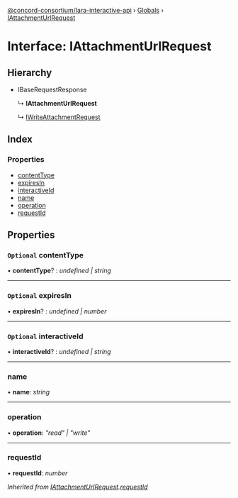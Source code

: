 [@concord-consortium/lara-interactive-api](../README.md) › [Globals](../globals.md) › [IAttachmentUrlRequest](iattachmenturlrequest.md)

# Interface: IAttachmentUrlRequest

## Hierarchy

* IBaseRequestResponse

  ↳ **IAttachmentUrlRequest**

  ↳ [IWriteAttachmentRequest](iwriteattachmentrequest.md)

## Index

### Properties

* [contentType](iattachmenturlrequest.md#optional-contenttype)
* [expiresIn](iattachmenturlrequest.md#optional-expiresin)
* [interactiveId](iattachmenturlrequest.md#optional-interactiveid)
* [name](iattachmenturlrequest.md#name)
* [operation](iattachmenturlrequest.md#operation)
* [requestId](iattachmenturlrequest.md#requestid)

## Properties

### `Optional` contentType

• **contentType**? : *undefined | string*

___

### `Optional` expiresIn

• **expiresIn**? : *undefined | number*

___

### `Optional` interactiveId

• **interactiveId**? : *undefined | string*

___

###  name

• **name**: *string*

___

###  operation

• **operation**: *"read" | "write"*

___

###  requestId

• **requestId**: *number*

*Inherited from [IAttachmentUrlRequest](iattachmenturlrequest.md).[requestId](iattachmenturlrequest.md#requestid)*
